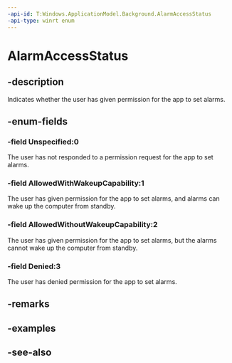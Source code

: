 ```yaml
---
-api-id: T:Windows.ApplicationModel.Background.AlarmAccessStatus
-api-type: winrt enum
---
```


<!-- Enumeration syntax
public enum Windows.ApplicationModel.Background.AlarmAccessStatus : int
-->

# AlarmAccessStatus

## -description
Indicates whether the user has given permission for the app to set alarms.

## -enum-fields
### -field Unspecified:0
The user has not responded to a permission request for the app to set alarms.

### -field AllowedWithWakeupCapability:1
The user has given permission for the app to set alarms, and alarms can wake up the computer from standby.

### -field AllowedWithoutWakeupCapability:2
The user has given permission for the app to set alarms, but the alarms cannot wake up the computer from standby.

### -field Denied:3
The user has denied permission for the app to set alarms.


## -remarks

## -examples

## -see-also